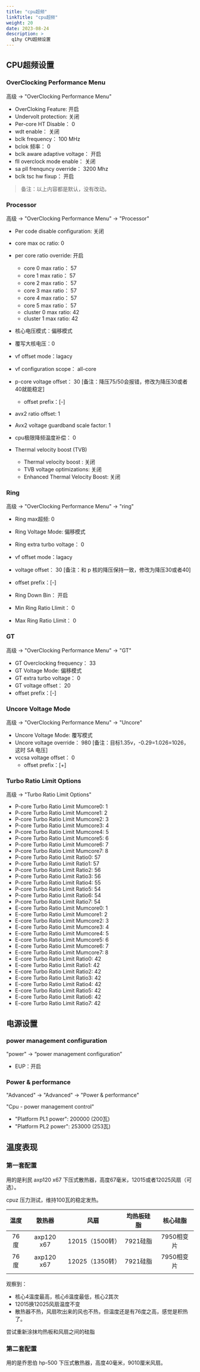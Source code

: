 ```yaml
---
title: "cpu超频"
linkTitle: "cpu超频"
weight: 20
date: 2023-08-24
description: >
  q1hy CPU超频设置
---
```


## CPU超频设置

### OverClocking Performance Menu

高级 -> "OverClocking Performance Menu"

- OverCloking Feature: 开启
- Undervolt protection: 关闭
- Per-core HT Disable： 0
- wdt enable： 关闭
- bclk frequency： 100 MHz
- bclok 频率： 0
- bclk aware adaptive voltage： 开启
- fll overclock mode enable： 关闭
- sa pll frenquncy override： 3200 Mhz
- bclk tsc hw fixup： 开启

> 备注：以上内容都是默认，没有改动。

### Processor

高级 -> "OverClocking Performance Menu" -> "Processor"

- Per code disable configuration: 关闭
- core max oc ratio: 0
- per core ratio override: 开启
  - core 0 max ratio： 57
  - core 1 max ratio： 57
  - core 2 max ratio： 57
  - core 3 max ratio： 57
  - core 4 max ratio： 57
  - core 5 max ratio： 57
  - cluster 0 max ratio: 42
  - cluster 1 max ratio: 42
- 核心电压模式：偏移模式
- 覆写大核电压：0
- vf offset mode：lagacy
- vf configuration scope： all-core
- p-core voltage offset： 30     [备注：降压75/50会报错，修改为降压30或者40就能稳定]
  - offset prefix：[-]

- avx2 ratio offset: 1
- Avx2 voltage guardband scale factor: 1
- cpu极限降频温度补偿： 0
- Thermal velocity boost (TVB)
  - Thermal velocity boost : 关闭
  - TVB voltage optimizations: 关闭
  - Enhanced Thermal Velocity Boost: 关闭

### Ring

高级 -> "OverClocking Performance Menu" -> "ring"

- Ring max超频: 0
- Ring Voltage Mode: 偏移模式
- Ring extra turbo voltage： 0
- vf offset mode：lagacy
-  voltage offset： 30  [备注：和 p 核的降压保持一致，修改为降压30或者40]
  - offset prefix：[-]

- Ring Down Bin： 开启
- Min Ring Ratio Llimit： 0 
- Max Ring Ratio Llimit： 0

### GT

高级 -> "OverClocking Performance Menu" -> "GT"

- GT Overclocking frequency： 33
- GT Voltage Mode: 偏移模式
- GT extra turbo voltage： 0
-  GT voltage offset： 20
  - offset prefix：[-]

### Uncore Voltage Mode

高级 -> "OverClocking Performance Menu" -> "Uncore"

- Uncore Voltage Mode: 覆写模式
-  Uncore voltage override： 980     [备注：目标1.35v，-0.29=1.026=1026，这时 SA 电压]
- vccsa voltage offset： 0
  - offset prefix：[+]

### Turbo Ratio Limit Options

高级 -> "Turbo Ratio Limit Options"

- P-core Turbo Ratio Limit Mumcore0: 1
- P-core Turbo Ratio Limit Mumcore1: 2
- P-core Turbo Ratio Limit Mumcore2: 3
- P-core Turbo Ratio Limit Mumcore3: 4
- P-core Turbo Ratio Limit Mumcore4: 5
- P-core Turbo Ratio Limit Mumcore5: 6
- P-core Turbo Ratio Limit Mumcore6: 7
- P-core Turbo Ratio Limit Mumcore7: 8
- P-core Turbo Ratio Limit Ratio0: 57
- P-core Turbo Ratio Limit Ratio1: 57
- P-core Turbo Ratio Limit Ratio2: 56
- P-core Turbo Ratio Limit Ratio3: 56
- P-core Turbo Ratio Limit Ratio4: 55
- P-core Turbo Ratio Limit Ratio5: 54
- P-core Turbo Ratio Limit Ratio6: 54
- P-core Turbo Ratio Limit Ratio7: 54
- E-core Turbo Ratio Limit Mumcore0: 1
- E-core Turbo Ratio Limit Mumcore1: 2
- E-core Turbo Ratio Limit Mumcore2: 3
- E-core Turbo Ratio Limit Mumcore3: 4
- E-core Turbo Ratio Limit Mumcore4: 5
- E-core Turbo Ratio Limit Mumcore5: 6
- E-core Turbo Ratio Limit Mumcore6: 7
- E-core Turbo Ratio Limit Mumcore7: 8
- E-core Turbo Ratio Limit Ratio0: 42
- E-core Turbo Ratio Limit Ratio1: 42
- E-core Turbo Ratio Limit Ratio2: 42
- E-core Turbo Ratio Limit Ratio3: 42
- E-core Turbo Ratio Limit Ratio4: 42
- E-core Turbo Ratio Limit Ratio5: 42
- E-core Turbo Ratio Limit Ratio6: 42
- E-core Turbo Ratio Limit Ratio7: 42


## 电源设置

### power management configuration

"power" -> “power management configuration”

- EUP：开启

### Power & performance

"Advanced" -> "Advanced" -> "Power & performance"



"Cpu - power management control"

- "Platform PL1 power": 200000  (200瓦)
- "Platform PL2 power": 253000  (253瓦)

## 温度表现

### 第一套配置

用的是利民 axp120 x67 下压式散热器，高度67毫米，12015或者12025风扇（可选）。

cpuz 压力测试，维持100瓦的稳定发热。

| 温度 |   散热器   |      风扇       | 均热板硅脂 |  核心硅脂  |
| :--: | :--------: | :-------------: | :--------: | :--------: |
| 76度 | axp120 x67 | 12015（1500转） |  7921硅脂  | 7950相变片 |
| 76度 | axp120 x67 | 12025（1350转） |  7921硅脂  | 7950相变片 |
|      |            |                 |            |            |

观察到：

- 核心4温度最高，核心6温度最低，核心2其次
- 12015换12025风扇温度不变
- 散热器不热，风扇吹出来的风也不热，但温度还是有76度之高，感觉是积热了。

尝试重新涂抹均热板和风扇之间的硅脂



### 第二套配置

用的是乔思伯 hp-500 下压式散热器，高度40毫米，9010厘米风扇。